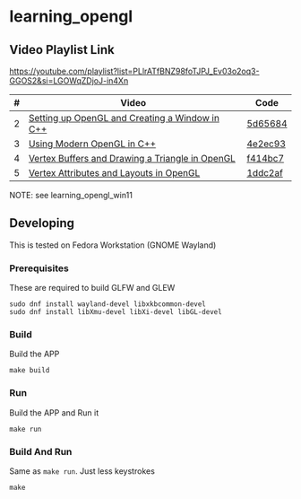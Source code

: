 # learning_opengl

## Video Playlist Link

https://youtube.com/playlist?list=PLlrATfBNZ98foTJPJ_Ev03o2oq3-GGOS2&si=LGOWqZDjoJ-in4Xn

| #   | Video                                                                                                                                          | Code                                                                                                        |
| --- | ---------------------------------------------------------------------------------------------------------------------------------------------- | ----------------------------------------------------------------------------------------------------------- |
| 2   | [Setting up OpenGL and Creating a Window in C++](https://www.youtube.com/watch?v=OR4fNpBjmq8&list=PLlrATfBNZ98foTJPJ_Ev03o2oq3-GGOS2&index=2)  | [5d65684](https://github.com/dhananjaylatkar/learning_opengl/tree/5d65684e51f08d6e82391dada99d08400a453421) |
| 3   | [Using Modern OpenGL in C++](https://www.youtube.com/watch?v=H2E3yO0J7TM&list=PLlrATfBNZ98foTJPJ_Ev03o2oq3-GGOS2&index=3)                      | [4e2ec93](https://github.com/dhananjaylatkar/learning_opengl/tree/4e2ec9357a8dc9580d7a3391a252e9f86b860a4c) |
| 4   | [Vertex Buffers and Drawing a Triangle in OpenGL](https://www.youtube.com/watch?v=0p9VxImr7Y0&list=PLlrATfBNZ98foTJPJ_Ev03o2oq3-GGOS2&index=6) | [f414bc7](https://github.com/dhananjaylatkar/learning_opengl/tree/f414bc740ad36252b01ee377566429cff9371b2c) |
| 5   | [Vertex Attributes and Layouts in OpenGL](https://www.youtube.com/watch?v=x0H--CL2tUI&list=PLlrATfBNZ98foTJPJ_Ev03o2oq3-GGOS2&index=5)         | [1ddc2af](https://github.com/dhananjaylatkar/learning_opengl/tree/1ddc2afada5e9813569777bafd7a0d0471cdd9c6) |

NOTE: see learning_opengl_win11

## Developing

This is tested on Fedora Workstation (GNOME Wayland)

### Prerequisites

These are required to build GLFW and GLEW

```shell
sudo dnf install wayland-devel libxkbcommon-devel
sudo dnf install libXmu-devel libXi-devel libGL-devel
```

### Build

Build the APP

```shell
make build
```

### Run

Build the APP and Run it

```shell
make run
```

### Build And Run

Same as `make run`. Just less keystrokes

```shell
make
```
